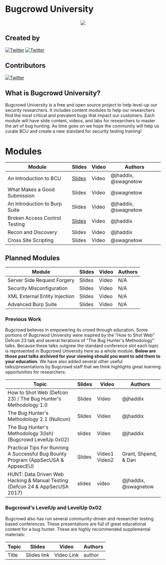# Bugcrowd University
<p align="center">
<img src="https://github.com/bugcrowd/bugcrowd_university/blob/master/assets/logo.jpg">
</p>

## Created by
[![Twitter](https://img.shields.io/badge/twitter-@jhaddix-blue.svg)](https://twitter.com/jhaddix)
[![Twitter](https://img.shields.io/badge/twitter-@swagnetow-blue.svg)](https://twitter.com/swagnetow)

## Contributors
[![Twitter](https://img.shields.io/badge/twitter-@samhouston-blue.svg)](https://twitter.com/samhouston)

## What is Bugcrowd University?
Bugcrowd University is a free and open source project to help level-up our security researchers. It includes content modules to help our researchers find the most critical and prevalent bugs that impact our customers. Each module will have slide content, videos, and labs for researchers to master the art of bug hunting. As time goes on we hope the community will help us curate BCU and create a new standard for security testing training!

# Modules

|Module|Slides|Video|Authors|
|------|--------|-----------|---------|
|An Introduction to BCU|[Slides](https://github.com/bugcrowd/bugcrowd_university/blob/master/Introduction/BCU%20Introduction.pdf)|Video|@jhaddix, @swagnetow||
|What Makes a Good Submission|Slides|Video|@swagnetow||
|An Introduction to Burp Suite|Slides|Video|@jhaddix, @swagnetow||
|Broken Access Control Testing|[Slides](https://github.com/bugcrowd/bugcrowd_university/blob/master/Access_control_testing/Bugcrowd%20University%20-%20Authorization%20and%20Access.pdf)|Video|@jhaddix||
|Recon and Discovery|Slides|Video|@jhaddix||
|Cross Site Scripting|Slides|Video|@swagnetow||

## Planned Modules

|Module|Slides|Video|Authors|
|------|--------|-----------|---------|
|Server Side Request Forgery|Slides|Video|N/A||
|Security Misconfiguration|Slides|Video|N/A||
|XML External Entity Injection|Slides|Video|N/A||
|Advanced Burp Suite|Slides|Video|N/A||



### Previous Work

Bugcrowd believes in empowering its crowd through education. Some portions of Bugcrwod University were inspired by the "How to Shot Web" Defcon 23 talk and several iterations of "The Bug Hunter's Methodology" talks. Because these talks outgrew the standard conference slot each topic is represented in Bugcrowd University here as a whole module. **Below are those past talks archived for your viewing should you want to add them to your education.** We have also added several other useful talks/presentations by Bugcrowd staff that we think highlights great learning opportunities for researchers: 

|Topic|Slides|Video|Authors|
|------|--------|-----------|---------|
|How to Shot Web (Defcon 23) / The Bug Hunter's Methodology 1.0|Slides|Video|@jhaddix||
|The Bug Hunter's Methodology 2.1 (Nullcon)|Slides|Video|@jhaddix||
|The Bug Hunter's Methodology 3(ish) (Bugcrowd LevelUp 0x02)|slides|Video|@jhaddix||
|Practical Tips For Running A Successful Bug Bounty Program (AppSecUSA & AppsecEU)|Slides|Video1 Video2|Grant, Shpend, & Dan||
|HUNT: Data Driven Web Hacking & Manual Testing (Defcon 24 & AppSecUSA 2017)|slides|video|@jhaddix, @swagnetow|

### Bugcrowd's LevelUp and LevelUp 0x02

Bugcrowd also has run several community-driven and researcher testing based conferences. These presentations are full of great educational content for a bug hunter. These are highly recommended supplemental materials:

|Topic|Slides|Video|Authors|
|------|--------|-----------|---------|
|Title|Slides link|Video Link|author||

